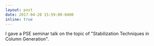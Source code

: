 ```yaml
---
layout: post
date: 2017-04-28 15:59:00-0400
inline: true
---
```


I gave a PSE seminar talk on the topic of "Stabilization Techniques in Column Generation".
